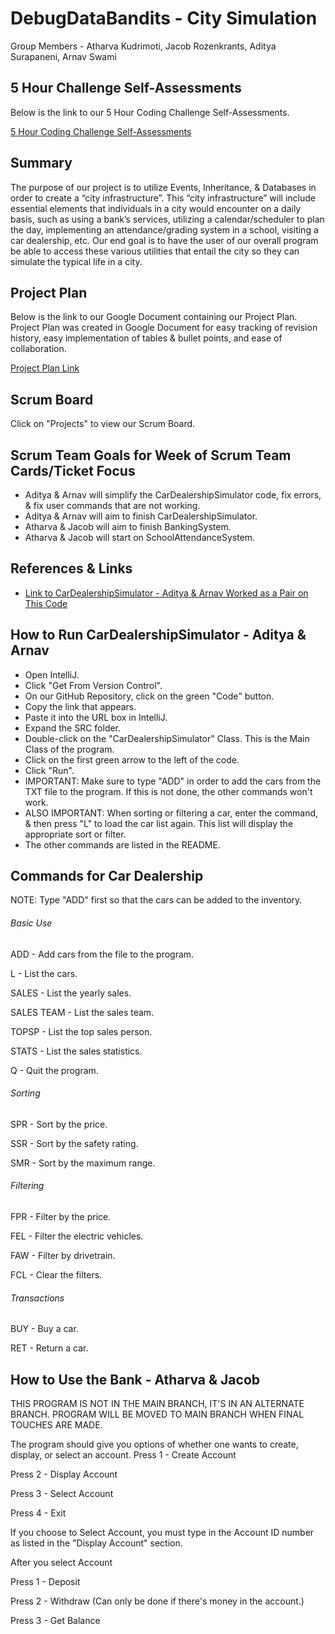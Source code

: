 # DebugDataBandits - City Simulation

Group Members - Atharva Kudrimoti, Jacob Rozenkrants, Aditya Surapaneni, Arnav Swami

## 5 Hour Challenge Self-Assessments

Below is the link to our 5 Hour Coding Challenge Self-Assessments.

[5 Hour Coding Challenge Self-Assessments](https://docs.google.com/document/d/1t3HyMfHYAdfMq5ExskkMa_yAuScE9bmNFl6bsYqzwdY/edit?usp=sharing)

## Summary

The purpose of our project is to utilize Events, Inheritance, & Databases in order to create a “city infrastructure”. This “city infrastructure” will include essential elements that individuals in a city would encounter on a daily basis, such as using a bank’s services, utilizing a calendar/scheduler to plan the day, implementing an attendance/grading system in a school, visiting a car dealership, etc. Our end goal is to have the user of our overall program be able to access these various utilities that entail the city so they can simulate the typical life in a city.

## Project Plan

Below is the link to our Google Document containing our Project Plan. Project Plan was created in Google Document for easy tracking of revision history, easy implementation of tables & bullet points, and ease of collaboration.

[Project Plan Link](https://docs.google.com/document/d/1SD-CuWtx4IgmEOpG97WEE2w6nvn8La3Yk7JviVUhdwo/edit?usp=sharing)

## Scrum Board

Click on "Projects" to view our Scrum Board.

## Scrum Team Goals for Week of Scrum Team Cards/Ticket Focus

- Aditya & Arnav will simplify the CarDealershipSimulator code, fix errors, & fix user commands that are not working.
- Aditya & Arnav will aim to finish CarDealershipSimulator.
- Atharva & Jacob will aim to finish BankingSystem.
- Atharva & Jacob will start on SchoolAttendanceSystem.

## References & Links

- [Link to CarDealershipSimulator - Aditya & Arnav Worked as a Pair on This Code](https://github.com/AdityaS1426/DebugDataBandits-CitySimulation/tree/main/src)

## How to Run CarDealershipSimulator - Aditya & Arnav
- Open IntelliJ.
- Click "Get From Version Control".
- On our GitHub Repository, click on the green "Code" button.
- Copy the link that appears.
- Paste it into the URL box in IntelliJ.
- Expand the SRC folder.
- Double-click on the "CarDealershipSimulator" Class. This is the Main Class of the program.
- Click on the first green arrow to the left of the code.
- Click "Run".
- IMPORTANT: Make sure to type "ADD" in order to add the cars from the TXT file to the program. If this is not done, the other commands won't work.
- ALSO IMPORTANT: When sorting or filtering a car, enter the command, & then press "L" to load the car list again. This list will display the appropriate sort or filter.
- The other commands are listed in the README.
## Commands for Car Dealership

NOTE: Type "ADD" first so that the cars can be added to the inventory.

###### Basic Use

ADD - Add cars from the file to the program.

L - List the cars.

SALES - List the yearly sales.

SALES TEAM - List the sales team.

TOPSP - List the top sales person.

STATS - List the sales statistics.

Q - Quit the program.

###### Sorting

SPR - Sort by the price.

SSR - Sort by the safety rating.

SMR - Sort by the maximum range.

###### Filtering

FPR - Filter by the price.

FEL - Filter the electric vehicles.

FAW - Filter by drivetrain.

FCL - Clear the filters.

###### Transactions

BUY - Buy a car.

RET - Return a car.

## How to Use the Bank - Atharva & Jacob

THIS PROGRAM IS NOT IN THE MAIN BRANCH, IT'S IN AN ALTERNATE BRANCH. PROGRAM WILL BE MOVED TO MAIN BRANCH WHEN FINAL TOUCHES ARE MADE.

The program should give you options of whether one wants to create, display, or select an account.
Press 1 - Create Account

Press 2 - Display Account

Press 3 - Select Account

Press 4 - Exit

If you choose to Select Account, you must type in the Account ID number as listed in the "Display Account" section.

After you select Account

Press 1 - Deposit

Press 2 - Withdraw (Can only be done if there's money in the account.)

Press 3 - Get Balance
